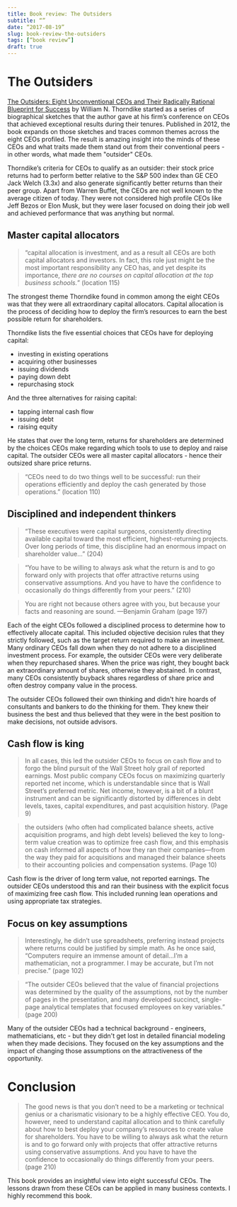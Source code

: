 ```yaml
---
title: Book review: The Outsiders
subtitle: “”
date: “2017-08-19”
slug: book-review-the-outsiders
tags: [“book review”]
draft: true
---
```


# The Outsiders

[The Outsiders: Eight Unconventional CEOs and Their Radically Rational Blueprint for Success](https://www.amazon.com/dp/B009G1T74O) by William N. Thorndike started as a series of biographical sketches that the author gave at his firm’s conference on CEOs that achieved exceptional results during their tenures. Published in 2012, the book expands on those sketches and traces common themes across the eight CEOs profiled. The result is amazing insight into the minds of these CEOs and what traits made them stand out from their conventional peers - in other words, what made them "outsider" CEOs.

Thorndike’s criteria for CEOs to qualify as an outsider:  their stock price returns had to perform better relative to the S&P 500 index than GE CEO Jack Welch (3.3x) and also generate significantly better returns than their peer group. Apart from Warren Buffet, the CEOs are not well known to the average citizen of today. They were not considered high profile CEOs like Jeff Bezos or Elon Musk, but they were laser focused on doing their job well and achieved performance that was anything but normal.

## Master capital allocators

> “capital allocation is investment, and as a result all CEOs are both capital allocators and investors. In fact, this role just might be the most important responsibility any CEO has, and yet despite its importance, *there are no courses on capital allocation at the top business schools.*” (location 115)

The strongest theme Thorndike found in common among the eight CEOs was that they were all extraordinary capital allocators. Capital allocation is the process of deciding how to deploy the firm’s resources to earn the best possible return for shareholders. 

Thorndike lists the five essential choices that CEOs have for deploying capital:

- investing in existing operations
- acquiring other businesses
- issuing dividends
- paying down debt
- repurchasing stock

And the three alternatives for raising capital:
  
- tapping internal cash flow
- issuing debt
- raising equity

He states that over the long term, returns for shareholders are determined by the choices CEOs make regarding which tools to use to deploy and raise capital. The outsider CEOs were all master capital allocators - hence their outsized share price returns.

> “CEOs need to do two things well to be successful: run their operations efficiently and deploy the cash generated by those operations.” (location 110)

## Disciplined and independent thinkers

> “These executives were capital surgeons, consistently directing available capital toward the most efficient, highest-returning projects. Over long periods of time, this discipline had an enormous impact on shareholder value...” (204)

> “You have to be willing to always ask what the return is and to go forward only with projects that offer attractive returns using conservative assumptions. And you have to have the confidence to occasionally do things differently from your peers.” (210)

> You are right not because others agree with you, but because your facts and reasoning are sound. —Benjamin Graham (page 197)

Each of the eight CEOs followed a disciplined process to determine how to effectively allocate capital. This included objective decision rules that they strictly followed, such as the target return required to make an investment. Many ordinary CEOs fall down when they do not adhere to a disciplined investment process.  For example, the outsider CEOs were very deliberate when they repurchased shares. When the price was right, they bought back an extraordinary amount of shares, otherwise they abstained. In contrast, many CEOs consistently buyback shares regardless of share price and often destroy company value in the process. 

The outsider CEOs followed their own thinking and didn't hire hoards of consultants and bankers to do the thinking for them. They knew their business the best and thus believed that they were in the best position to make decisions, not outside advisors.

## Cash flow is king

> In all cases, this led the outsider CEOs to focus on cash flow and to forgo the blind pursuit of the Wall Street holy grail of reported earnings. Most public company CEOs focus on maximizing quarterly reported net income, which is understandable since that is Wall Street’s preferred metric. Net income, however, is a bit of a blunt instrument and can be significantly distorted by differences in debt levels, taxes, capital expenditures, and past acquisition history. (Page 9)

> the outsiders (who often had complicated balance sheets, active acquisition programs, and high debt levels) believed the key to long-term value creation was to optimize free cash flow, and this emphasis on cash informed all aspects of how they ran their companies—from the way they paid for acquisitions and managed their balance sheets to their accounting policies and compensation systems. (Page 10)

Cash flow is the driver of long term value, not reported earnings. The outsider CEOs understood this and ran their business with the explicit focus of maximizing free cash flow. This included running lean operations and using appropriate tax strategies.  

## Focus on key assumptions

> Interestingly, he didn’t use spreadsheets, preferring instead projects where returns could be justified by simple math. As he once said, “Computers require an immense amount of detail...I’m a mathematician, not a programmer. I may be accurate, but I’m not precise.” (page 102)

> “The outsider CEOs believed that the value of financial projections was determined by the quality of the assumptions, not by the number of pages in the presentation, and many developed succinct, single-page analytical templates that focused employees on key variables.” (page 200)

Many of the outsider CEOs had a technical background - engineers, mathematicians, etc - but they didn't get lost in detailed financial modeling when they made decisions. They focused on the key assumptions and the impact of changing those assumptions on the attractiveness of the opportunity. 

# Conclusion

> The good news is that you don’t need to be a marketing or technical genius or a charismatic visionary to be a highly effective CEO. You do, however, need to understand capital allocation and to think carefully about how to best deploy your company’s resources to create value for shareholders. You have to be willing to always ask what the return is and to go forward only with projects that offer attractive returns using conservative assumptions. And you have to have the confidence to occasionally do things differently from your peers. (page 210)

This book provides an insightful view into eight successful CEOs. The lessons drawn from these CEOs can be applied in many business contexts. I highly recommend this book.
